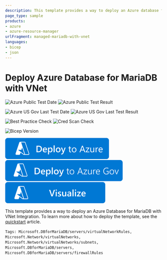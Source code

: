 ```yaml
---
description: This template provides a way to deploy an Azure database for MariaDB with VNet integration.
page_type: sample
products:
- azure
- azure-resource-manager
urlFragment: managed-mariadb-with-vnet
languages:
- bicep
- json
---
```

# Deploy Azure Database for MariaDB with VNet

![Azure Public Test Date](https://azurequickstartsservice.blob.core.windows.net/badges/quickstarts/microsoft.dbformariadb/managed-mariadb-with-vnet/PublicLastTestDate.svg)
![Azure Public Test Result](https://azurequickstartsservice.blob.core.windows.net/badges/quickstarts/microsoft.dbformariadb/managed-mariadb-with-vnet/PublicDeployment.svg)

![Azure US Gov Last Test Date](https://azurequickstartsservice.blob.core.windows.net/badges/quickstarts/microsoft.dbformariadb/managed-mariadb-with-vnet/FairfaxLastTestDate.svg)
![Azure US Gov Last Test Result](https://azurequickstartsservice.blob.core.windows.net/badges/quickstarts/microsoft.dbformariadb/managed-mariadb-with-vnet/FairfaxDeployment.svg)

![Best Practice Check](https://azurequickstartsservice.blob.core.windows.net/badges/quickstarts/microsoft.dbformariadb/managed-mariadb-with-vnet/BestPracticeResult.svg)
![Cred Scan Check](https://azurequickstartsservice.blob.core.windows.net/badges/quickstarts/microsoft.dbformariadb/managed-mariadb-with-vnet/CredScanResult.svg)

![Bicep Version](https://azurequickstartsservice.blob.core.windows.net/badges/quickstarts/microsoft.dbformariadb/managed-mariadb-with-vnet/BicepVersion.svg)

[![Deploy To Azure](https://raw.githubusercontent.com/Azure/azure-quickstart-templates/master/1-CONTRIBUTION-GUIDE/images/deploytoazure.svg?sanitize=true)](https://portal.azure.com/#create/Microsoft.Template/uri/https%3A%2F%2Fraw.githubusercontent.com%2FAzure%2Fazure-quickstart-templates%2Fmaster%2Fquickstarts%2Fmicrosoft.dbformariadb%2Fmanaged-mariadb-with-vnet%2Fazuredeploy.json)
[![Deploy To Azure US Gov](https://raw.githubusercontent.com/Azure/azure-quickstart-templates/master/1-CONTRIBUTION-GUIDE/images/deploytoazuregov.svg?sanitize=true)](https://portal.azure.us/#create/Microsoft.Template/uri/https%3A%2F%2Fraw.githubusercontent.com%2FAzure%2Fazure-quickstart-templates%2Fmaster%2Fquickstarts%2Fmicrosoft.dbformariadb%2Fmanaged-mariadb-with-vnet%2Fazuredeploy.json)
[![Visualize](https://raw.githubusercontent.com/Azure/azure-quickstart-templates/master/1-CONTRIBUTION-GUIDE/images/visualizebutton.svg?sanitize=true)](http://armviz.io/#/?load=https%3A%2F%2Fraw.githubusercontent.com%2FAzure%2Fazure-quickstart-templates%2Fmaster%2Fquickstarts%2Fmicrosoft.dbformariadb%2Fmanaged-mariadb-with-vnet%2Fazuredeploy.json)

This template provides a way to deploy an Azure Database for MariaDB with VNet Integration. To learn more about how to deploy the template, see the [quickstart](https://docs.microsoft.com/azure/mariadb/quickstart-create-mariadb-server-database-arm-template) article.

`Tags: Microsoft.DBforMariaDB/servers/virtualNetworkRules, Microsoft.Network/virtualNetworks, Microsoft.Network/virtualNetworks/subnets, Microsoft.DBforMariaDB/servers, Microsoft.DBforMariaDB/servers/firewallRules`
